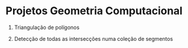 # Projetos Geometria Computacional

1. Triangulação de polígonos

2. Detecção de todas as intersecções numa coleção de segmentos
